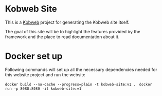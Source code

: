 # Kobweb Site

This is a [Kobweb](https://github.com/varabyte/kobweb) project for generating the Kobweb site itself.

The goal of this site will be to highlight the features provided by the framework and the place to read documentation
about it.

# Docker set up
Following commands will set up all the necessary dependencies needed for this website project and run the website

`docker build --no-cache --progress=plain -t kobweb-site:v1 .
`
`docker run -p 8080:8080 -it kobweb-site:v1
`